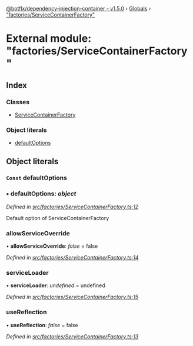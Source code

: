 [@botflx/dependency-injection-container - v1.5.0](../README.md) › [Globals](../globals.md) › ["factories/ServiceContainerFactory"](_factories_servicecontainerfactory_.md)

# External module: "factories/ServiceContainerFactory"

## Index

### Classes

* [ServiceContainerFactory](../classes/_factories_servicecontainerfactory_.servicecontainerfactory.md)

### Object literals

* [defaultOptions](_factories_servicecontainerfactory_.md#const-defaultoptions)

## Object literals

### `Const` defaultOptions

### ▪ **defaultOptions**: *object*

*Defined in [src/factories/ServiceContainerFactory.ts:12](https://github.com/botflux/dependency-injection-container/blob/be695a3/src/factories/ServiceContainerFactory.ts#L12)*

Default option of ServiceContainerFactory

###  allowServiceOverride

• **allowServiceOverride**: *false* = false

*Defined in [src/factories/ServiceContainerFactory.ts:14](https://github.com/botflux/dependency-injection-container/blob/be695a3/src/factories/ServiceContainerFactory.ts#L14)*

###  serviceLoader

• **serviceLoader**: *undefined* =  undefined

*Defined in [src/factories/ServiceContainerFactory.ts:15](https://github.com/botflux/dependency-injection-container/blob/be695a3/src/factories/ServiceContainerFactory.ts#L15)*

###  useReflection

• **useReflection**: *false* = false

*Defined in [src/factories/ServiceContainerFactory.ts:13](https://github.com/botflux/dependency-injection-container/blob/be695a3/src/factories/ServiceContainerFactory.ts#L13)*
